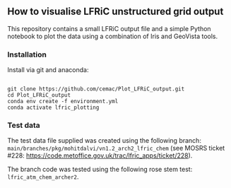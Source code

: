 ## How to visualise LFRiC unstructured grid output

This repository contains a small LFRiC output file and a simple Python notebook to plot the data using a combination of Iris and GeoVista tools.

### Installation
Install via git and anaconda:

<code>
git clone https://github.com/cemac/Plot_LFRiC_output.git
cd Plot_LFRiC_output
conda env create -f environment.yml
conda activate lfric_plotting
</code>

### Test data
The test data file supplied was created using the following branch: <code>main/branches/pkg/mohitdalvi/vn1.2_arch2_lfric_chem</code> (see MOSRS ticket #228: https://code.metoffice.gov.uk/trac/lfric_apps/ticket/228).

The branch code was tested using the following rose stem test: <code>lfric_atm_chem_archer2</code>.